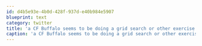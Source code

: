 ```yaml
---
id: d4b5e93e-4b0d-428f-937d-e40b984e5907
blueprint: text
category: twitter
title: 'a CF Buffalo seems to be doing a grid search or other exercise across the lake from me (near Terrace Mtn). Odd.'
caption: 'a CF Buffalo seems to be doing a grid search or other exercise across the lake from me (near Terrace Mtn). Odd.'
---
```

